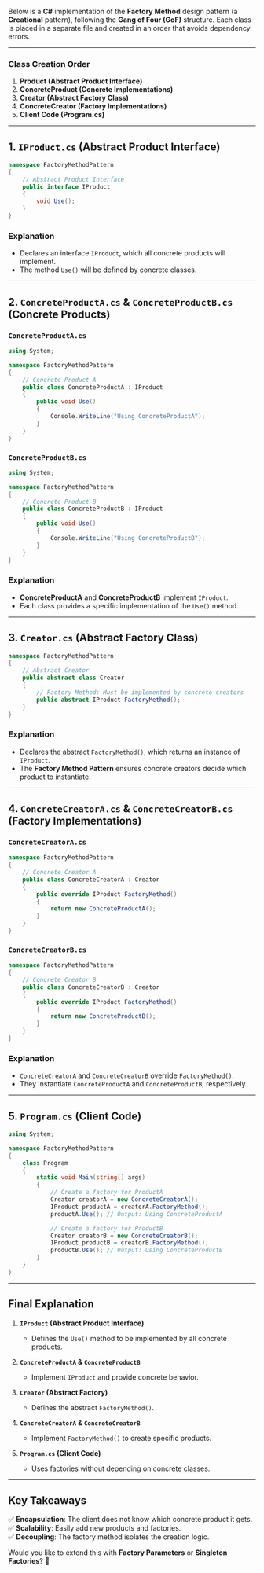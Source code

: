 Below is a **C#** implementation of the **Factory Method** design pattern (a **Creational** pattern), following the **Gang of Four (GoF)** structure. Each class is placed in a separate file and created in an order that avoids dependency errors.

---

### **Class Creation Order**
1. **Product (Abstract Product Interface)**
2. **ConcreteProduct (Concrete Implementations)**
3. **Creator (Abstract Factory Class)**
4. **ConcreteCreator (Factory Implementations)**
5. **Client Code (Program.cs)**

---

## **1. `IProduct.cs` (Abstract Product Interface)**

```csharp
namespace FactoryMethodPattern
{
    // Abstract Product Interface
    public interface IProduct
    {
        void Use();
    }
}
```

### **Explanation**
- Declares an interface `IProduct`, which all concrete products will implement.
- The method `Use()` will be defined by concrete classes.

---

## **2. `ConcreteProductA.cs` & `ConcreteProductB.cs` (Concrete Products)**

### **`ConcreteProductA.cs`**
```csharp
using System;

namespace FactoryMethodPattern
{
    // Concrete Product A
    public class ConcreteProductA : IProduct
    {
        public void Use()
        {
            Console.WriteLine("Using ConcreteProductA");
        }
    }
}
```

### **`ConcreteProductB.cs`**
```csharp
using System;

namespace FactoryMethodPattern
{
    // Concrete Product B
    public class ConcreteProductB : IProduct
    {
        public void Use()
        {
            Console.WriteLine("Using ConcreteProductB");
        }
    }
}
```

### **Explanation**
- **ConcreteProductA** and **ConcreteProductB** implement `IProduct`.
- Each class provides a specific implementation of the `Use()` method.

---

## **3. `Creator.cs` (Abstract Factory Class)**

```csharp
namespace FactoryMethodPattern
{
    // Abstract Creator
    public abstract class Creator
    {
        // Factory Method: Must be implemented by concrete creators
        public abstract IProduct FactoryMethod();
    }
}
```

### **Explanation**
- Declares the abstract `FactoryMethod()`, which returns an instance of `IProduct`.
- The **Factory Method Pattern** ensures concrete creators decide which product to instantiate.

---

## **4. `ConcreteCreatorA.cs` & `ConcreteCreatorB.cs` (Factory Implementations)**

### **`ConcreteCreatorA.cs`**
```csharp
namespace FactoryMethodPattern
{
    // Concrete Creator A
    public class ConcreteCreatorA : Creator
    {
        public override IProduct FactoryMethod()
        {
            return new ConcreteProductA();
        }
    }
}
```

### **`ConcreteCreatorB.cs`**
```csharp
namespace FactoryMethodPattern
{
    // Concrete Creator B
    public class ConcreteCreatorB : Creator
    {
        public override IProduct FactoryMethod()
        {
            return new ConcreteProductB();
        }
    }
}
```

### **Explanation**
- `ConcreteCreatorA` and `ConcreteCreatorB` override `FactoryMethod()`.
- They instantiate `ConcreteProductA` and `ConcreteProductB`, respectively.

---

## **5. `Program.cs` (Client Code)**
```csharp
using System;

namespace FactoryMethodPattern
{
    class Program
    {
        static void Main(string[] args)
        {
            // Create a factory for ProductA
            Creator creatorA = new ConcreteCreatorA();
            IProduct productA = creatorA.FactoryMethod();
            productA.Use(); // Output: Using ConcreteProductA

            // Create a factory for ProductB
            Creator creatorB = new ConcreteCreatorB();
            IProduct productB = creatorB.FactoryMethod();
            productB.Use(); // Output: Using ConcreteProductB
        }
    }
}
```

---

## **Final Explanation**
1. **`IProduct` (Abstract Product Interface)**
   - Defines the `Use()` method to be implemented by all concrete products.

2. **`ConcreteProductA` & `ConcreteProductB`**
   - Implement `IProduct` and provide concrete behavior.

3. **`Creator` (Abstract Factory)**
   - Defines the abstract `FactoryMethod()`.

4. **`ConcreteCreatorA` & `ConcreteCreatorB`**
   - Implement `FactoryMethod()` to create specific products.

5. **`Program.cs` (Client Code)**
   - Uses factories without depending on concrete classes.

---

## **Key Takeaways**
✅ **Encapsulation**: The client does not know which concrete product it gets.  
✅ **Scalability**: Easily add new products and factories.  
✅ **Decoupling**: The factory method isolates the creation logic.  

Would you like to extend this with **Factory Parameters** or **Singleton Factories**? 🚀
